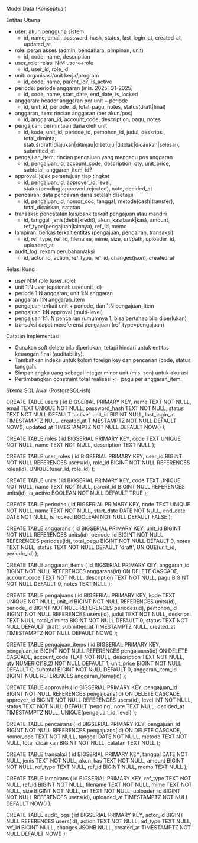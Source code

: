 Model Data (Konseptual)

Entitas Utama
- user: akun pengguna sistem
  - id, name, email, password_hash, status, last_login_at, created_at, updated_at
- role: peran akses (admin, bendahara, pimpinan, unit)
  - id, code, name, description
- user_role: relasi N:M user↔role
  - id, user_id, role_id
- unit: organisasi/unit kerja/program
  - id, code, name, parent_id?, is_active
- periode: periode anggaran (mis. 2025, Q1-2025)
  - id, code, name, start_date, end_date, is_locked
- anggaran: header anggaran per unit + periode
  - id, unit_id, periode_id, total_pagu, notes, status(draft|final)
- anggaran_item: rincian anggaran (per akun/pos)
  - id, anggaran_id, account_code, description, pagu, notes
- pengajuan: permintaan dana oleh unit
  - id, kode, unit_id, periode_id, pemohon_id, judul, deskripsi, total_diminta, status(draft|diajukan|ditinjau|disetujui|ditolak|dicairkan|selesai), submitted_at
- pengajuan_item: rincian pengajuan yang mengacu pos anggaran
  - id, pengajuan_id, account_code, description, qty, unit_price, subtotal, anggaran_item_id?
- approval: jejak persetujuan tiap tingkat
  - id, pengajuan_id, approver_id, level, status(pending|approved|rejected), note, decided_at
- pencairan: data pencairan dana setelah disetujui
  - id, pengajuan_id, nomor_doc, tanggal, metode(cash|transfer), total_dicairkan, catatan
- transaksi: pencatatan kas/bank terkait pengajuan atau mandiri
  - id, tanggal, jenis(debit|kredit), akun_kas(bank|kas), amount, ref_type(pengajuan|lainnya), ref_id, memo
- lampiran: berkas terkait entitas (pengajuan, pencairan, transaksi)
  - id, ref_type, ref_id, filename, mime, size, url/path, uploader_id, uploaded_at
- audit_log: rekam perubahan/aksi
  - id, actor_id, action, ref_type, ref_id, changes(json), created_at

Relasi Kunci
- user N:M role (user_role)
- unit 1:N user (opsional: user.unit_id)
- periode 1:N anggaran; unit 1:N anggaran
- anggaran 1:N anggaran_item
- pengajuan terkait unit + periode, dan 1:N pengajuan_item
- pengajuan 1:N approval (multi-level)
- pengajuan 1:1..N pencairan (umumnya 1, bisa bertahap bila diperlukan)
- transaksi dapat mereferensi pengajuan (ref_type=pengajuan)

Catatan Implementasi
- Gunakan soft delete bila diperlukan, tetapi hindari untuk entitas keuangan final (auditability).
- Tambahkan indeks untuk kolom foreign key dan pencarian (code, status, tanggal).
- Simpan angka uang sebagai integer minor unit (mis. sen) untuk akurasi.
- Pertimbangkan constraint total realisasi <= pagu per anggaran_item.

Skema SQL Awal (PostgreSQL-ish)

CREATE TABLE users (
  id BIGSERIAL PRIMARY KEY,
  name TEXT NOT NULL,
  email TEXT UNIQUE NOT NULL,
  password_hash TEXT NOT NULL,
  status TEXT NOT NULL DEFAULT 'active',
  unit_id BIGINT NULL,
  last_login_at TIMESTAMPTZ NULL,
  created_at TIMESTAMPTZ NOT NULL DEFAULT NOW(),
  updated_at TIMESTAMPTZ NOT NULL DEFAULT NOW()
);

CREATE TABLE roles (
  id BIGSERIAL PRIMARY KEY,
  code TEXT UNIQUE NOT NULL,
  name TEXT NOT NULL,
  description TEXT NULL
);

CREATE TABLE user_roles (
  id BIGSERIAL PRIMARY KEY,
  user_id BIGINT NOT NULL REFERENCES users(id),
  role_id BIGINT NOT NULL REFERENCES roles(id),
  UNIQUE(user_id, role_id)
);

CREATE TABLE units (
  id BIGSERIAL PRIMARY KEY,
  code TEXT UNIQUE NOT NULL,
  name TEXT NOT NULL,
  parent_id BIGINT NULL REFERENCES units(id),
  is_active BOOLEAN NOT NULL DEFAULT TRUE
);

CREATE TABLE periodes (
  id BIGSERIAL PRIMARY KEY,
  code TEXT UNIQUE NOT NULL,
  name TEXT NOT NULL,
  start_date DATE NOT NULL,
  end_date DATE NOT NULL,
  is_locked BOOLEAN NOT NULL DEFAULT FALSE
);

CREATE TABLE anggarans (
  id BIGSERIAL PRIMARY KEY,
  unit_id BIGINT NOT NULL REFERENCES units(id),
  periode_id BIGINT NOT NULL REFERENCES periodes(id),
  total_pagu BIGINT NOT NULL DEFAULT 0,
  notes TEXT NULL,
  status TEXT NOT NULL DEFAULT 'draft',
  UNIQUE(unit_id, periode_id)
);

CREATE TABLE anggaran_items (
  id BIGSERIAL PRIMARY KEY,
  anggaran_id BIGINT NOT NULL REFERENCES anggarans(id) ON DELETE CASCADE,
  account_code TEXT NOT NULL,
  description TEXT NOT NULL,
  pagu BIGINT NOT NULL DEFAULT 0,
  notes TEXT NULL
);

CREATE TABLE pengajuans (
  id BIGSERIAL PRIMARY KEY,
  kode TEXT UNIQUE NOT NULL,
  unit_id BIGINT NOT NULL REFERENCES units(id),
  periode_id BIGINT NOT NULL REFERENCES periodes(id),
  pemohon_id BIGINT NOT NULL REFERENCES users(id),
  judul TEXT NOT NULL,
  deskripsi TEXT NULL,
  total_diminta BIGINT NOT NULL DEFAULT 0,
  status TEXT NOT NULL DEFAULT 'draft',
  submitted_at TIMESTAMPTZ NULL,
  created_at TIMESTAMPTZ NOT NULL DEFAULT NOW()
);

CREATE TABLE pengajuan_items (
  id BIGSERIAL PRIMARY KEY,
  pengajuan_id BIGINT NOT NULL REFERENCES pengajuans(id) ON DELETE CASCADE,
  account_code TEXT NOT NULL,
  description TEXT NOT NULL,
  qty NUMERIC(18,2) NOT NULL DEFAULT 1,
  unit_price BIGINT NOT NULL DEFAULT 0,
  subtotal BIGINT NOT NULL DEFAULT 0,
  anggaran_item_id BIGINT NULL REFERENCES anggaran_items(id)
);

CREATE TABLE approvals (
  id BIGSERIAL PRIMARY KEY,
  pengajuan_id BIGINT NOT NULL REFERENCES pengajuans(id) ON DELETE CASCADE,
  approver_id BIGINT NOT NULL REFERENCES users(id),
  level INT NOT NULL,
  status TEXT NOT NULL DEFAULT 'pending',
  note TEXT NULL,
  decided_at TIMESTAMPTZ NULL,
  UNIQUE(pengajuan_id, level)
);

CREATE TABLE pencairans (
  id BIGSERIAL PRIMARY KEY,
  pengajuan_id BIGINT NOT NULL REFERENCES pengajuans(id) ON DELETE CASCADE,
  nomor_doc TEXT NOT NULL,
  tanggal DATE NOT NULL,
  metode TEXT NOT NULL,
  total_dicairkan BIGINT NOT NULL,
  catatan TEXT NULL
);

CREATE TABLE transaksi (
  id BIGSERIAL PRIMARY KEY,
  tanggal DATE NOT NULL,
  jenis TEXT NOT NULL,
  akun_kas TEXT NOT NULL,
  amount BIGINT NOT NULL,
  ref_type TEXT NULL,
  ref_id BIGINT NULL,
  memo TEXT NULL
);

CREATE TABLE lampirans (
  id BIGSERIAL PRIMARY KEY,
  ref_type TEXT NOT NULL,
  ref_id BIGINT NOT NULL,
  filename TEXT NOT NULL,
  mime TEXT NOT NULL,
  size BIGINT NOT NULL,
  url TEXT NOT NULL,
  uploader_id BIGINT NOT NULL REFERENCES users(id),
  uploaded_at TIMESTAMPTZ NOT NULL DEFAULT NOW()
);

CREATE TABLE audit_logs (
  id BIGSERIAL PRIMARY KEY,
  actor_id BIGINT NULL REFERENCES users(id),
  action TEXT NOT NULL,
  ref_type TEXT NULL,
  ref_id BIGINT NULL,
  changes JSONB NULL,
  created_at TIMESTAMPTZ NOT NULL DEFAULT NOW()
);

